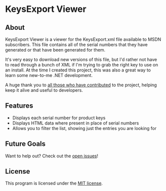 KeysExport Viewer
=================

About
-----
KeysExport Viewer is a viewer for the KeysExport.xml file available to MSDN 
subscribers. This file contains all of the serial numbers that they have 
generated or that have been generated for
them.

It's very easy to download new versions of this file, but I'd rather not 
have to read through a bunch of XML if I'm trying to grab the right key to 
use on an install. At the time I created this project, this was also a 
great way to learn some new-to-me .NET development.

A huge thank you to [all those who have contributed](https://github.com/rnelson/KeysExportViewer/blob/master/CONTRIBUTORS.md) 
to the project, helping keep it alive and useful to developers.

Features
--------
* Displays each serial number for product keys
* Displays HTML data where present in place of serial numbers
* Allows you to filter the list, showing just the entries you are looking for

Future Goals
------------
Want to help out? Check out the [open issues](https://github.com/rnelson/KeysExportViewer/issues?q=is%3Aopen)!

License
-------
This program is licensed under the [MIT license][license].

[license]: https://rnelson.mit-license.org/